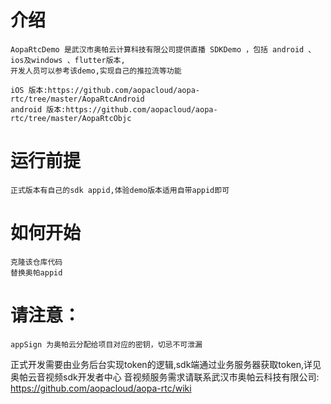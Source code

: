 # 介绍
    AopaRtcDemo 是武汉市奥帕云计算科技有限公司提供直播 SDKDemo ，包括 android 、ios及windows 、flutter版本,
    开发人员可以参考该demo,实现自己的推拉流等功能
    
    iOS 版本:https://github.com/aopacloud/aopa-rtc/tree/master/AopaRtcAndroid
    android 版本:https://github.com/aopacloud/aopa-rtc/tree/master/AopaRtcObjc
# 运行前提
    正式版本有自己的sdk appid,体验demo版本适用自带appid即可
# 如何开始
    克隆该仓库代码
    替换奥帕appid
# 请注意：
    appSign 为奥帕云分配给项目对应的密钥，切忌不可泄漏
正式开发需要由业务后台实现token的逻辑,sdk端通过业务服务器获取token,详见奥帕云音视频sdk开发者中心
音视频服务需求请联系武汉市奥帕云科技有限公司: https://github.com/aopacloud/aopa-rtc/wiki
